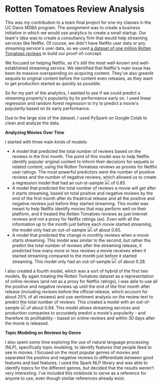 # Rotten Tomatoes Review Analysis


This was my contribution to a team final project for one my classes in the UC Davis MSBA program. The assignment was to create a business initiative in which we would use analytics to create a small startup. Our team's idea was to create a consultancy firm that would help streaming services like Netflix. Of course, we didn't have Netflix user data or any streaming service's user data, so we used [a dataset of one million Rotten Tomatoes reviews](https://www.kaggle.com/stefanoleone992/rotten-tomatoes-movies-and-critic-reviews-dataset?select=rotten_tomatoes_movies.csv) to build our proof-of-concept.

We focused on helping Netflix, as it's still the most well-known and well-established streaming service. We identified that Netflix's main issue has been its massive overspending on acquiring content. They've also greenlit sequels to original content before the content even releases, as they want to get production started as quickly as possible.

So for my part of the analytics, I wanted to see if we could predict a streaming property's popularity by its performance early on. I used linear regression and random forest regression to try to predict a movie's popularity based on its early performance.

Due to the large size of the dataset, I used PySpark on Google Colab to clean and analyze the data.

**Analyzing Movies Over Time**

I started with three main kinds of models:
 - A model that predicted the total number of reviews based on the reviews in the first month. The point of this model was to help Netflix identify popular original content to inform their decisions for sequels or related content, using the Rotten Tomatoes reviews as proxies for Netflix user ratings. The most powerful predictors were the number of positive reviews and the number of negative reviews, which allowed us to create a regression model that had an out-ot-sample <img src="https://render.githubusercontent.com/render/math?math=R^2"> of 0.85.
 - A model that predicted the total number of reviews a movie will get after it starts streaming, based on total positive and negative reviews by the end of the first month after its theatrical release and all the positive and negative reviews just before they started streaming. This model was meant to help Netflix identify movies that may perform well on their platform, and it treated the Rotten Tomatoes reviews as just internet reviews and not a proxy for Netflix ratings (as). Even with all the information up to the month just before each movie started streaming, the model only had an out-of-sample <img src="https://render.githubusercontent.com/render/math?math=R^2"> of about 0.65. 
 - A model that predicted the change in monthly reviews when a movie starts streaming. This model was similar to the second, but rather tha predict the total number of reviews after the streaming release, it predicted how many more or less reviews a movie receives when it started streaming compared to the month just before it started streaming. This model only had an out-of-sample <img src="https://render.githubusercontent.com/render/math?math=R^2"> of about 0.28.

I also created a fourth model, which was a sort of hybrid of the first two models. By again treating the Rotten Tomatoes dataset as a representation of online reviews (and not as a proxy for Netflix ratings), I was able to use all the positive and negative reviews up until the end of the first month after release (including reviews before the official release, which account for about 25% of all reviews) and use sentiment analysis on the review text to predict the total number of reviews. This created a model with an out-of-sample <img src="https://render.githubusercontent.com/render/math?math=R^2"> of about 0.94. This model allows streaming services and production companies to accurately predict a movie's popularity - and therefore its profitability - based on online reviews and within 30 days after the movie is released.

**Topic Modeling on Reviews by Genre**

I also spent some time exploring the use of natural language processing (NLP), specifically topic modeling, to identify features that people liked to see in movies. I focused on the most popular genres of movies and separated the positive and negative reviews to differentiate between good features and bad features. I used the Spark NLP library and was able to identify topics for the different genres, but decided that the results weren't very interesting. I've included this notebook to serve as a reference for anyone to use, even though similar references already exist.
